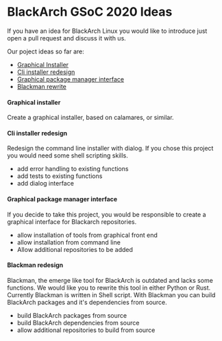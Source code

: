 # BlackArch GSoC 2020 Ideas

If you have an idea for BlackArch Linux you would like to
introduce just open a pull request and discuss it with us.


Our poject ideas so far are:

- [Graphical Installer](#graphical-installer)
- [Cli installer redesign](#cli-installer)
- [Graphical package manager interface](#graphical-package-manager-interface)
- [Blackman rewrite](#blackman-redesign)

#### Graphical installer
Create a graphical installer, based on calamares, or similar.


#### Cli installer redesign
Redesign the command line installer with dialog. 
If you chose this project you would need some shell scripting skills.
- add error handling to existing functions
- add tests to existing functions
- add dialog interface

#### Graphical package manager interface
If you decide to take this project, you would be responsible to create a graphical interface for Blackarch repositories.
- allow installation of tools from graphical front end
- allow installation from command line
- Allow additional repositories to be added

#### Blackman redesign
Blackman, the emerge like tool for BlackArch is outdated and lacks some functions.
We would like you to rewrite this tool in either Python or Rust.
Currently Blackman is written in Shell script.
With Blackman you can build BlackArch packages and it's dependencies from source.

- build BlackArch packages from source
- build BlackArch dependencies from source
- allow additional repositories to build from source
